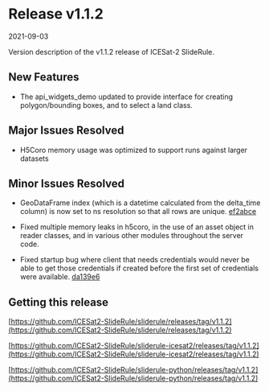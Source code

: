 # Release v1.1.2

2021-09-03

Version description of the v1.1.2 release of ICESat-2 SlideRule.

## New Features

* The api_widgets_demo updated to provide interface for creating polygon/bounding boxes, and to select a land class.

## Major Issues Resolved

* H5Coro memory usage was optimized to support runs against larger datasets

## Minor Issues Resolved

* GeoDataFrame index (which is a datetime calculated from the delta_time column) is now set to ns resolution so that all rows are unique. [ef2abce](https://github.com/ICESat2-SlideRule/sliderule-python/commit/ef2abce6d406cb1865c78ce6e0380063263c2336)

* Fixed multiple memory leaks in h5coro, in the use of an asset object in reader classes, and in various other modules throughout the server code.

* Fixed startup bug where client that needs credentials would never be able to get those credentials if created before the first set of credentials were available. [da139e6](https://github.com/ICESat2-SlideRule/sliderule/commit/da139e6fc395ed833a7ddf764ea9b3967385f6b3)



## Getting this release

[https://github.com/ICESat2-SlideRule/sliderule/releases/tag/v1.1.2](https://github.com/ICESat2-SlideRule/sliderule/releases/tag/v1.1.2)

[https://github.com/ICESat2-SlideRule/sliderule-icesat2/releases/tag/v1.1.2](https://github.com/ICESat2-SlideRule/sliderule-icesat2/releases/tag/v1.1.2)

[https://github.com/ICESat2-SlideRule/sliderule-python/releases/tag/v1.1.2](https://github.com/ICESat2-SlideRule/sliderule-python/releases/tag/v1.1.2)

